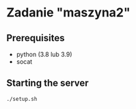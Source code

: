 # Zadanie "maszyna2"

## Prerequisites

- python (3.8 lub 3.9)
- socat

## Starting the server

```sh
./setup.sh
```
